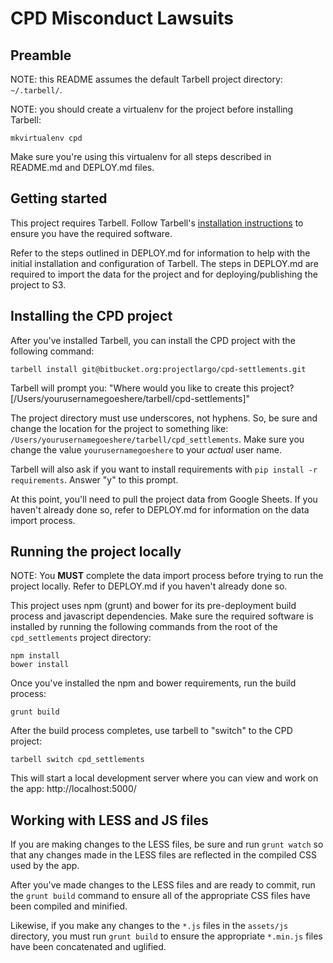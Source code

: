 # CPD Misconduct Lawsuits

## Preamble

NOTE: this README assumes the default Tarbell project directory: `~/.tarbell/`.

NOTE: you should create a virtualenv for the project before installing Tarbell:

    mkvirtualenv cpd

Make sure you're using this virtualenv for all steps described in README.md and DEPLOY.md files.

## Getting started

This project requires Tarbell. Follow Tarbell's [installation instructions](http://tarbell.readthedocs.io/en/1.0.4/install.html) to ensure you have the required software.

Refer to the steps outlined in DEPLOY.md for information to help with the initial installation and configuration of Tarbell. The steps in DEPLOY.md are required to import the data for the project and for deploying/publishing the project to S3.

## Installing the CPD project

After you've installed Tarbell, you can install the CPD project with the following command:

    tarbell install git@bitbucket.org:projectlargo/cpd-settlements.git

Tarbell will prompt you: "Where would you like to create this project? [/Users/yourusernamegoeshere/tarbell/cpd-settlements]"

The project directory must use underscores, not hyphens. So, be sure and change the location for the project to something like: `/Users/yourusernamegoeshere/tarbell/cpd_settlements`. Make sure you change the value `yourusernamegoeshere` to your *actual* user name.

Tarbell will also ask if you want to install requirements with `pip install -r requirements`. Answer "y" to this prompt.

At this point, you'll need to pull the project data from Google Sheets. If you haven't already done so, refer to DEPLOY.md for information on the data import process.

## Running the project locally

NOTE: You **MUST** complete the data import process before trying to run the project locally. Refer to DEPLOY.md if you haven't already done so.

This project uses npm (grunt) and bower for its pre-deployment build process and javascript dependencies. Make sure the required software is installed by running the following commands from the root of the `cpd_settlements` project directory:

    npm install
    bower install

Once you've installed the npm and bower requirements, run the build process:

    grunt build

After the build process completes, use tarbell to "switch" to the CPD project:

    tarbell switch cpd_settlements

This will start a local development server where you can view and work on the app: http://localhost:5000/

## Working with LESS and JS files

If you are making changes to the LESS files, be sure and run `grunt watch` so that any changes made in the LESS files are reflected in the compiled CSS used by the app.

After you've made changes to the LESS files and are ready to commit, run the `grunt build` command to ensure all of the appropriate CSS files have been compiled and minified.

Likewise, if you make any changes to the `*.js` files in the `assets/js` directory, you must run `grunt build` to ensure the appropriate `*.min.js` files have been concatenated and uglified.

